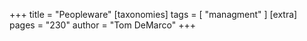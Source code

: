 +++
title = "Peopleware"
[taxonomies]
tags = [ "managment" ]
[extra]
pages = "230"
author = "Tom DeMarco"
+++
